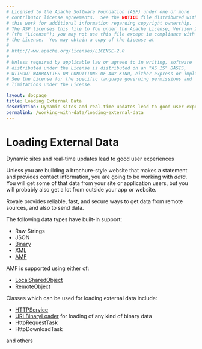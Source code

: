 ```yaml
---
# Licensed to the Apache Software Foundation (ASF) under one or more
# contributor license agreements.  See the NOTICE file distributed with
# this work for additional information regarding copyright ownership.
# The ASF licenses this file to You under the Apache License, Version 2.0
# (the "License"); you may not use this file except in compliance with
# the License.  You may obtain a copy of the License at
# 
# http://www.apache.org/licenses/LICENSE-2.0
# 
# Unless required by applicable law or agreed to in writing, software
# distributed under the License is distributed on an "AS IS" BASIS,
# WITHOUT WARRANTIES OR CONDITIONS OF ANY KIND, either express or implied.
# See the License for the specific language governing permissions and
# limitations under the License.

layout: docpage
title: Loading External Data
description: Dynamic sites and real-time updates lead to good user experiences
permalink: /working-with-data/loading-external-data
---
```


# Loading External Data

Dynamic sites and real-time updates lead to good user experiences

Unless you are building a brochure-style website that makes a statement and provides contact information, you are going to be working with _data_. You will get some of that data from your site or application users, but you will probably also get a lot from outside your app or website.

Royale provides reliable, fast, and secure ways to get data from remote sources, and also to send data.

The following data types have built-in support:

* Raw Strings
* JSON
* [Binary](https://royale.apache.org/asdoc/#!org.apache.royale.utils/BinaryData)
* [XML](features/as3/xml)
* [AMF](working-with-data/loading-external-data/amf)

AMF is supported using either of:
* [LocalSharedObject](working-with-data/loading-external-data/localsharedobject)
* [RemoteObject](working-with-data/loading-external-data/remoteobject)

Classes which can be used for loading external data include:
* [HTTPService](working-with-data/loading-external-data/httpservice)
* [URLBinaryLoader](https://royale.apache.org/asdoc/#!org.apache.royale.net/URLBinaryLoader) for loading of any kind of binary data
* HttpRequestTask
* HttpDownloadTask

and others


